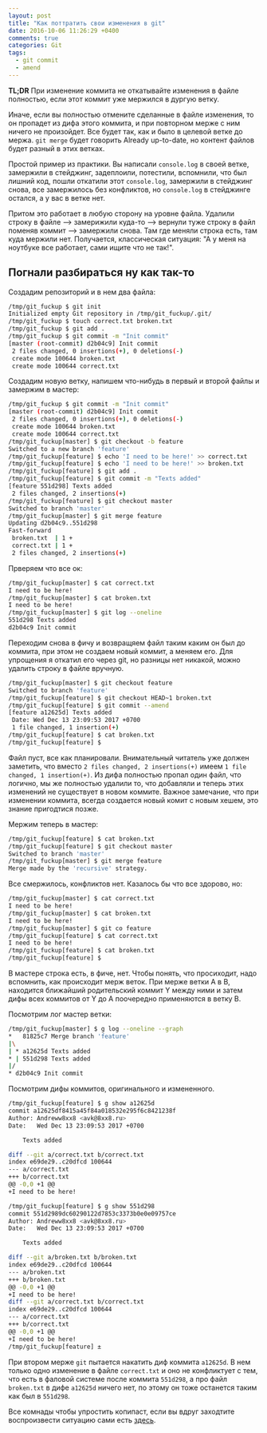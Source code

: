 ```yaml
---
layout: post
title: "Как поттратить свои изменения в git"
date: 2016-10-06 11:26:29 +0400
comments: true
categories: Git
tags:
  - git commit
  - amend
---
```


**TL;DR** При изменение коммита не откатывайте изменения в файле полностью, если этот коммит уже мержился в дургую ветку.

Иначе, если вы полностью отмените сделанные в файле изменения, то он пропадет из дифа этого коммита, и при повторном мерже с ним ничего не произойдет.  Все будет так, как и было в целевой  ветке до мержа. `git merge` будет говорить Already up-to-date, но контент файлов будет разный в этих ветках.

Простой пример из практики. Вы написали `console.log` в своей ветке, замержили в стейджинг, задеплоили, потестили, вспомнили, что был лишний код, пошли откатили этот `console.log`, замержили в стейджинг снова, все замержилось без конфликтов, но `console.log` в стейджинге остался, а у вас в ветке нет.

Притом это работает в любую сторону на уровне файла. Удалили строку в файле –> замерижили куда-то –> вернули туже строку в файл поменяв коммит –> замержили снова. Там где меняли строка есть, там куда мержили нет. Получается, классическая ситуация: "А у меня на ноутбуке все работает, сами ищите что не так!".

## Погнали разбираться ну как так-то

Создадим репозиторий и в нем два файла:

<!-- more -->

```bash
/tmp/git_fuckup $ git init
Initialized empty Git repository in /tmp/git_fuckup/.git/
/tmp/git_fuckup $ touch correct.txt broken.txt
/tmp/git_fuckup $ git add .
/tmp/git_fuckup $ git commit -m "Init commit"
[master (root-commit) d2b04c9] Init commit
 2 files changed, 0 insertions(+), 0 deletions(-)
 create mode 100644 broken.txt
 create mode 100644 correct.txt
```

Создадим новую ветку, напишем что-нибудь в первый и второй файлы и замержим в мастер:

```bash
/tmp/git_fuckup $ git commit -m "Init commit"
[master (root-commit) d2b04c9] Init commit
 2 files changed, 0 insertions(+), 0 deletions(-)
 create mode 100644 broken.txt
 create mode 100644 correct.txt
/tmp/git_fuckup[master] $ git checkout -b feature
Switched to a new branch 'feature'
/tmp/git_fuckup[feature] $ echo 'I need to be here!' >> correct.txt
/tmp/git_fuckup[feature] $ echo 'I need to be here!' >> broken.txt
/tmp/git_fuckup[feature] $ git add .
/tmp/git_fuckup[feature] $ git commit -m "Texts added"
[feature 551d298] Texts added
 2 files changed, 2 insertions(+)
/tmp/git_fuckup[feature] $ git checkout master
Switched to branch 'master'
/tmp/git_fuckup[master] $ git merge feature
Updating d2b04c9..551d298
Fast-forward
 broken.txt  | 1 +
 correct.txt | 1 +
 2 files changed, 2 insertions(+)
```

Прверяем что все ок:

```bash
/tmp/git_fuckup[master] $ cat correct.txt
I need to be here!
/tmp/git_fuckup[master] $ cat broken.txt
I need to be here!
/tmp/git_fuckup[master] $ git log --oneline
551d298 Texts added
d2b04c9 Init commit
```

Переходим снова в фичу и возвращяем файл таким каким он был до коммита, при этом не создаем новый коммит, а меняем его. Для упрощения я откатил его через git, но разницы нет никакой, можно удалить строку в файле вручную.

```bash
/tmp/git_fuckup[master] $ git checkout feature
Switched to branch 'feature'
/tmp/git_fuckup[feature] $ git checkout HEAD~1 broken.txt
/tmp/git_fuckup[feature] $ git commit --amend
[feature a12625d] Texts added
 Date: Wed Dec 13 23:09:53 2017 +0700
 1 file changed, 1 insertion(+)
/tmp/git_fuckup[feature] $ cat broken.txt
/tmp/git_fuckup[feature] $
```

Файл пуст, все как планировали. Внимательный читатель уже должен заметить, что вместо `2 files changed, 2 insertions(+)` имеем `1 file changed, 1 insertion(+)`. Из дифа полностью пропал один файл, что логично, мы же полностью удалили то, что добавляли и теперь этих изменений не существует в новом коммите. Важное замечание, что при изменении коммита, всегда создается новый комит с новым хешем, это знание пригодтися позже.

Мержим теперь в мастер:

```bash
/tmp/git_fuckup[feature] $ cat broken.txt
/tmp/git_fuckup[feature] $ git checkout master
Switched to branch 'master'
/tmp/git_fuckup[master] $ git merge feature
Merge made by the 'recursive' strategy.
```

Все смержилось, конфликтов нет. Казалось бы что все здорово, но:

```bash
/tmp/git_fuckup[master] $ cat correct.txt
I need to be here!
/tmp/git_fuckup[master] $ cat broken.txt
I need to be here!
/tmp/git_fuckup[master] $ git co feature
/tmp/git_fuckup[feature] $ cat correct.txt
I need to be here!
/tmp/git_fuckup[feature] $ cat broken.txt
/tmp/git_fuckup[feature] $
```

В мастере строка есть, в фиче, нет. Чтобы понять, что просиходит, надо вспомнить, как происходит мерж веток.
При мерже ветки A в B, находится ближайший родительский коммит Y между ними и затем дифы всех коммитов от Y до А поочередно применяются в ветку B.

Посмотрим лог мастер ветки:

```bash
/tmp/git_fuckup[master] $ g log --oneline --graph
*   81825c7 Merge branch 'feature'
|\
| * a12625d Texts added
* | 551d298 Texts added
|/
* d2b04c9 Init commit
```

Посмотрим дифы коммитов, оригинального и измененного.

```bash
/tmp/git_fuckup[feature] $ g show a12625d
commit a12625df8415a45f84a018532e295f6c8421238f
Author: Andreww8xx8 <avk@8xx8.ru>
Date:   Wed Dec 13 23:09:53 2017 +0700

    Texts added

diff --git a/correct.txt b/correct.txt
index e69de29..c20dfcd 100644
--- a/correct.txt
+++ b/correct.txt
@@ -0,0 +1 @@
+I need to be here!
```
```bash
/tmp/git_fuckup[feature] $ g show 551d298
commit 551d2989dc60290122d7853c3373b0e0e09757ce
Author: Andreww8xx8 <avk@8xx8.ru>
Date:   Wed Dec 13 23:09:53 2017 +0700

    Texts added

diff --git a/broken.txt b/broken.txt
index e69de29..c20dfcd 100644
--- a/broken.txt
+++ b/broken.txt
@@ -0,0 +1 @@
+I need to be here!
diff --git a/correct.txt b/correct.txt
index e69de29..c20dfcd 100644
--- a/correct.txt
+++ b/correct.txt
@@ -0,0 +1 @@
+I need to be here!
/tmp/git_fuckup[feature] ±
```

При втором мерже `git` пытается накатить диф коммита `a12625d`. В нем только одно изменение в файле `correct.txt` и оно не конфликтует с тем, что есть в фаловой системе после коммита `551d298`, а про файл `broken.txt` в дифе `a12625d` ничего нет, по этому он тоже останется таким как был в `551d298`.

Все комнады чтобы упростить копипаст, если вы вдруг заходтите воспроизвести ситуацию сами есть [здесь](https://gist.github.com/Andrew8xx8/58319104b9b17e136f0ce7bbdabad1c6).
